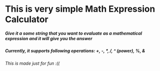 # This is very simple Math Expression Calculator 
##### Give it a some string that you want to evaluate as a mathematical expression and it will give you the answer
##### Currently, it supports following operations: +, -, *, /, ^ (power), %, &
###### This is made just for fun :((
